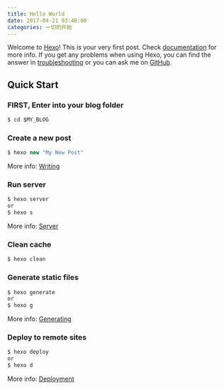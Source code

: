 ```yaml
---
title: Hello World
date: 2017-04-21 03:46:00
categories: 一切的开始
---
```

Welcome to [Hexo](https://hexo.io/)! This is your very first post. Check [documentation](https://hexo.io/docs/) for more info. If you get any problems when using Hexo, you can find the answer in [troubleshooting](https://hexo.io/docs/troubleshooting.html) or you can ask me on [GitHub](https://github.com/hexojs/hexo/issues).

## Quick Start

### FIRST, Enter into your blog folder

``` js
$ cd $MY_BLOG
```

### Create a new post

``` js
$ hexo new "My New Post"
```

More info: [Writing](https://hexo.io/docs/writing.html)

### Run server

``` js
$ hexo server
or
$ hexo s
```

More info: [Server](https://hexo.io/docs/server.html)


### Clean cache

``` js
$ hexo clean
```

### Generate static files

``` js
$ hexo generate
or
$ hexo g
```

More info: [Generating](https://hexo.io/docs/generating.html)

### Deploy to remote sites

``` js
$ hexo deploy
or
$ hexo d
```

More info: [Deployment](https://hexo.io/docs/deployment.html)
